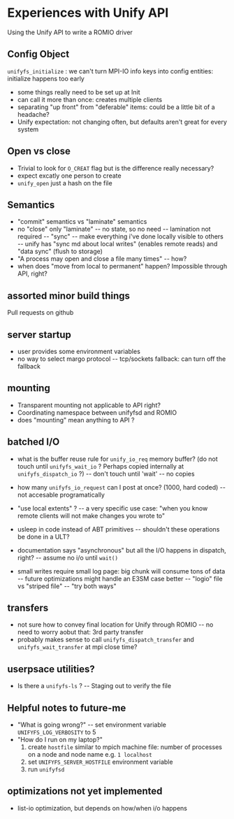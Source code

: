 # Experiences with  Unify API

Using the Unify API to write a ROMIO driver


## Config Object

`unifyfs_initialize` : we can't turn MPI-IO info keys into config entities: initialize happens too early
- some things really need to be set up at Init
- can call it more than once: creates multiple clients
- separating "up front" from "deferable" items: could be a little bit of a headache?
- Unify expectation: not changing often, but defaults aren't great for every system


## Open vs close
- Trivial to look for `O_CREAT` flag but is the difference really necessary?
- expect excatly one person to create
- `unify_open` just a hash on the file


## Semantics

- "commit" semantics vs "laminate" semantics
- no "close" only "laminate"
-- no state, so no need
-- lamination not required
-- "sync" -- make everything i've done locally visible to others
-- unify has "sync md about local writes" (enables remote reads) and "data sync"  (flush to storage)
- "A process may open and close a file many times" -- how?
- when does "move from local to permanent" happen?  Impossible through API, right?

## assorted minor build things

Pull requests on github

## server startup

- user provides some environment variables
- no way to select margo protocol
-- tcp/sockets fallback: can turn off the fallback

## mounting
- Transparent mounting not applicable to API right?
- Coordinating namespace between unifyfsd and ROMIO
- does "mounting" mean anything to API ?

## batched I/O
- what is the buffer reuse rule for `unify_io_req` memory buffer?  (do not touch until `unifyfs_wait_io` ?  Perhaps copied internally at `unifyfs_dispatch_io` ?)
-- don't touch until 'wait' -- no copies
- how many `unifyfs_io_request` can I post at once? (1000, hard coded)
-- not accesable programatically
- "use local extents" ?
-- a very specific use case:  "when you know remote clients will not make changes you wrote to"

- usleep in code instead of ABT primitives -- shouldn't these operations be done in a ULT?
- documentation says "asynchronous" but all the I/O happens in dispatch, right?
-- assume no i/o until `wait()`

- small writes require small log page:  big chunk will consume tons of data
-- future optimizations might handle an E3SM case better
-- "logio" file vs "striped file"
-- "try both ways"


## transfers
- not sure how to convey final location for Unify through ROMIO
-- no need to worry aobut that: 3rd party transfer
- probably makes sense to call `unifyfs_dispatch_transfer` and `unifyfs_wait_transfer` at mpi close time?

## userpsace utilities?

- Is there a `unifyfs-ls` ?
-- Staging out to verify the file

## Helpful notes to future-me

- "What is going wrong?"  -- set environment variable `UNIFYFS_LOG_VERBOSITY` to 5
- "How do I run on my laptop?"
  1. create `hostfile` similar to mpich machine file:  number of processes on a node and node name e.g. `1 localhost`
  1. set `UNIFYFS_SERVER_HOSTFILE` environment variable
  1. run `unifyfsd`

## optimizations not yet implemented
- list-io optimization, but depends on how/when i/o happens
